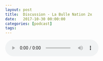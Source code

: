 ```yaml
---
layout: post
title:  Discussion - La Bulle Nation 2x
date:   2017-10-30 00:00:00
categories: [podcast]
tags:
---
```

<audio src='http://feeds.soundcloud.com/stream/349532864-la-bulle-crypto-discussion-la-bulle-nation-2x.mp3' autoplay='false' controls='true' />

Épisode spécial avec Louis de la chaîne YouTube Cryptonation !

Des questions à propos de l’épisode ? On a dit une bêtise ? Envie de partager et d’échanger ?
Rejoins nous sur notre communauté Telegram (t.me/joinchat/BPCby0LDFPYTUhYNDlILVg) ou par Twitter @labullecrypto.

La chaîne YouTube Cryptonation: https://www.youtube.com/user/Powseaz

Wallet Lightning Network sur le Testnet: 
https://htlc.me/

Lightning Labs Neutrino wallet:
https://github.com/lightninglabs/neutrino

Soutenez le podcast:
BTC: 1F8mSBpdVSYbW7S5w5zaFRtPkJGAjneFVN
LTC: LgKsmiwozmhH4XixzP9iUzHR3DBGtCuo7F
ETH (et autres tokens): 0xe390d66441D0144fd54bd82Bff96B94E7620196f
Sinon, laissez nous un like sur SoundCloud, un commentaire et 5 étoiles sur iTunes !

Intro/outro music: Cash Rules by Ari de Niro is licensed under a Attribution-NonCommercial 3.0 International License.
